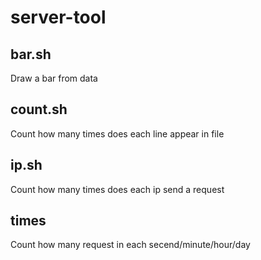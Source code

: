 # server-tool
## bar.sh
Draw a bar from data
## count.sh
Count how many times does each line appear in file
## ip.sh
Count how many times does each ip send a request
## times
Count how many request in each secend/minute/hour/day
